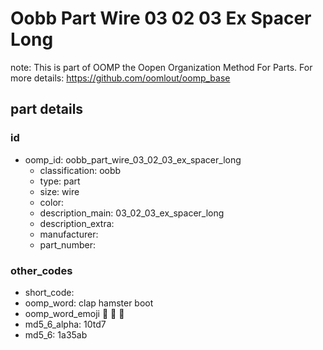 # Oobb Part Wire 03 02 03 Ex Spacer Long  

note: This is part of OOMP the Oopen Organization Method For Parts. For more details: https://github.com/oomlout/oomp_base

##  part details





### id
* oomp_id: oobb_part_wire_03_02_03_ex_spacer_long
  * classification: oobb
  * type: part
  * size: wire
  * color: 
  * description_main: 03_02_03_ex_spacer_long
  * description_extra: 
  * manufacturer: 
  * part_number: 

### other_codes
* short_code: 
* oomp_word: clap hamster boot
* oomp_word_emoji :clap: :hamster: :boot:
* md5_6_alpha: 10td7
* md5_6: 1a35ab